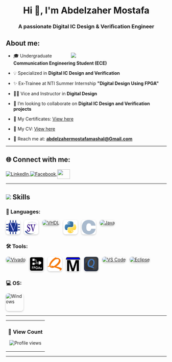 <h1 align="center">Hi 👋, I'm Abdelzaher Mostafa </h1>
<h3 align="center">A passionate Digital IC Design & Verification Engineer</h3>

## About me:
<picture> 
  <img align="right" src="https://clipart-library.com/img/2091643.gif" width="300px">
</picture>

- 🎓 Undergraduate **Communication Engineering Student (ECE)**
- 💡 Specialized in **Digital IC Design and Verification**  
- ✨ Ex-Trainee at NTI Summer Internship **"Digital Design Using FPGA"**
- 👨‍🏫 Vice and Instructor in **Digital Design**  
- 🤝 I’m looking to collaborate on **Digital IC Design and Verification projects**


- 📌 My Certificates: [View here](https://drive.google.com/drive/folders/1wLnmo-zaktLcIwCR7eIdSk7qb3D9_7EX)

- 📄 My CV: [View here](https://drive.google.com/file/d/1iTrZAlm4sX4-ybmtKeU5pVz4rnus5max/view?usp=drivesdk)

- 📧 Reach me at: **abdelzahermostafamashal@Gmail.com**

---

## 🌐 Connect with me:
<p align="left">
  <a href="https://www.linkedin.com/in/abdelzahr-mostafa" target="blank">
    <img align="center" src="https://raw.githubusercontent.com/rahuldkjain/github-profile-readme-generator/master/src/images/icons/Social/linked-in-alt.svg" alt="LinkedIn" height="30" width="40" />
  </a>
  <a href="https://www.facebook.com/share/1ABc4LCMi5/" target="blank">
    <img align="center" src="https://raw.githubusercontent.com/rahuldkjain/github-profile-readme-generator/master/src/images/icons/Social/facebook.svg" alt="Facebook" height="30" width="40" />
  </a>
    <a href="https://wa.me/201008368477" target="_blank">
    <img align="center" src="https://img.icons8.com/ios-filled/50/25D366/whatsapp--v1.png" height="30" width="40" />
  </a>
</p>

---

## <img src="https://media2.giphy.com/media/QssGEmpkyEOhBCb7e1/giphy.gif?cid=ecf05e47a0n3gi1bfqntqmob8g9aid1oyj2wr3ds3mg700bl&rid=giphy.gif" width="25"> <b>Skills</b>

### 🧠 Languages:
<p style="display: flex; gap: 12px; flex-wrap: wrap;">
  <a href="https://www.chipverify.com/" target="_blank" rel="noreferrer">
    <img src="verilog.png" alt="Verilog" width="45" height="45" style="box-shadow: 0 2px 5px rgba(0,0,0,0.2); border-radius: 8px;" />
  </a>
    <a href="https://www.chipverify.com/tutorials/systemverilog" target="_blank" rel="noreferrer">
    <img src="SVicon.jpg" alt="SV" width="45" height="45" style="box-shadow: 0 2px 5px rgba(0,0,0,0.2); border-radius: 8px;" />
  </a>
  <a href="https://www.nandland.com/vhdl/tutorials/" target="_blank" rel="noreferrer">
    <img src="https://stepik.org/media/cache/images/courses/94951/cover_QUUWIm9/2661f137ae94e2123128ed1144ce82ee.PNG" alt="VHDL" width="45" height="45" style="box-shadow: 0 2px 5px rgba(0,0,0,0.2); border-radius: 8px;" />
  </a>
  <a href="https://www.python.org/" target="_blank" rel="noreferrer">
    <img src="https://raw.githubusercontent.com/devicons/devicon/master/icons/python/python-original.svg" alt="Python" width="45" height="45" style="box-shadow: 0 2px 5px rgba(0,0,0,0.2); border-radius: 8px;" />
  </a>
  <a href="https://www.cprogramming.com/" target="_blank" rel="noreferrer">
    <img src="https://raw.githubusercontent.com/devicons/devicon/master/icons/c/c-original.svg" alt="C" width="45" height="45" style="box-shadow: 0 2px 5px rgba(0,0,0,0.2); border-radius: 8px;" />
  </a>
  <a href="https://www.java.com/" target="_blank" rel="noreferrer">
    <img src="https://cdn.jsdelivr.net/gh/devicons/devicon/icons/java/java-original.svg" alt="Java" width="45" height="45" style="box-shadow: 0 2px 5px rgba(0,0,0,0.2); border-radius: 8px;" />
  </a>
</p>

### 🛠 Tools:
<p style="display: flex; gap: 12px; flex-wrap: wrap;">
  <a href="https://www.xilinx.com/products/design-tools/vivado.html" target="_blank" rel="noreferrer">
    <img src="https://hackaday.com/wp-content/uploads/2015/05/xi.jpg?w=600&h=600" alt="Vivado" width="45" height="45" style="box-shadow: 0 2px 5px rgba(0,0,0,0.2); border-radius: 8px;" />
  </a>
  <a href="https://digilent.com/reference/programmable-logic/guides/vivado-hardware-manager" target="_blank" rel="noreferrer">
    <img src="FPGA.png" alt="FPGA" width="45" height="45" style="box-shadow: 0 2px 5px rgba(0,0,0,0.2); border-radius: 8px;" />
  </a>
  <a href="https://eda.sw.siemens.com/en-US/ic/questa/simulation/advanced-simulator/" target="_blank" rel="noreferrer">
    <img src="QuestaSim.png" alt="QuestaSim" width="45" height="45" style="box-shadow: 0 2px 5px rgba(0,0,0,0.2); border-radius: 8px;" />
  </a>
  <a href="https://www.microsemi.com/document-portal/doc_view/136363-modelsim-me-10-4c-tutorial-for-libero-soc-v11-7" target="_blank" rel="noreferrer">
    <img src="ModelSim.png" alt="ModelSim" width="45" height="45" style="box-shadow: 0 2px 5px rgba(0,0,0,0.2); border-radius: 8px;" />
  </a>
  <a href="https://eda.sw.siemens.com/en-US/ic/questa-one/design-solutions/lint/" target="_blank" rel="noreferrer">
    <img src="Questa-Lint.png" alt="Questa Lint" width="45" height="45" style="box-shadow: 0 2px 5px rgba(0,0,0,0.2); border-radius: 8px;" />
  </a>
  <a href="https://code.visualstudio.com/" target="_blank" rel="noreferrer">
    <img src="https://cdn.jsdelivr.net/gh/devicons/devicon/icons/vscode/vscode-original.svg" alt="VS Code" width="45" height="45" style="box-shadow: 0 2px 5px rgba(0,0,0,0.2); border-radius: 8px;" />
  </a>
  <a href="https://www.eclipse.org/" target="_blank" rel="noreferrer">
    <img src="https://cdn.jsdelivr.net/gh/devicons/devicon/icons/eclipse/eclipse-original.svg" alt="Eclipse" width="45" height="45" style="box-shadow: 0 2px 5px rgba(0,0,0,0.2); border-radius: 8px;" />
  </a>
</p>

### 💻 OS:
<p style="display: flex; gap: 12px;">
  <img src="https://www.pngkit.com/png/detail/207-2078597_windows-icon-png.png" width="55" height="55" alt="Windows" style="box-shadow: 0 2px 5px rgba(0,0,0,0.2); border-radius: 8px;" />
</p>

---


<table align="center">
  <tr>
    <td align="center">
      <h3>👀 View Count</h3>
      <p>
        <img src="https://komarev.com/ghpvc/?username=Abdelzaher-Mostafa&label=Profile%20views&color=0e75b6&style=flat" alt="Profile views"/>
      </p>
    </td>
  </tr>
</table>

<hr>

